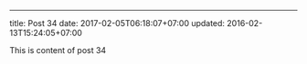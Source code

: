 ---
title: Post 34
date: 2017-02-05T06:18:07+07:00
updated: 2016-02-13T15:24:05+07:00

This is content of post 34